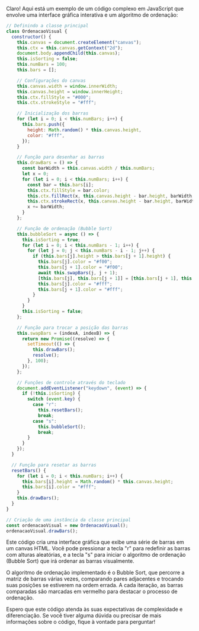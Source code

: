 Claro! Aqui está um exemplo de um código complexo em JavaScript que envolve uma interface gráfica interativa e um algoritmo de ordenação:

```javascript
// Definindo a classe principal
class OrdenacaoVisual {
  constructor() {
    this.canvas = document.createElement("canvas");
    this.ctx = this.canvas.getContext("2d");
    document.body.appendChild(this.canvas);
    this.isSorting = false;
    this.numBars = 100;
    this.bars = [];

    // Configurações do canvas
    this.canvas.width = window.innerWidth;
    this.canvas.height = window.innerHeight;
    this.ctx.fillStyle = "#000";
    this.ctx.strokeStyle = "#fff";

    // Inicialização dos barras
    for (let i = 0; i < this.numBars; i++) {
      this.bars.push({
        height: Math.random() * this.canvas.height,
        color: "#fff",
      });
    }

    // Função para desenhar as barras
    this.drawBars = () => {
      const barWidth = this.canvas.width / this.numBars;
      let x = 0;
      for (let i = 0; i < this.numBars; i++) {
        const bar = this.bars[i];
        this.ctx.fillStyle = bar.color;
        this.ctx.fillRect(x, this.canvas.height - bar.height, barWidth, bar.height);
        this.ctx.strokeRect(x, this.canvas.height - bar.height, barWidth, bar.height);
        x += barWidth;
      }
    };

    // Função de ordenação (Bubble Sort)
    this.bubbleSort = async () => {
      this.isSorting = true;
      for (let i = 0; i < this.numBars - 1; i++) {
        for (let j = 0; j < this.numBars - i - 1; j++) {
          if (this.bars[j].height > this.bars[j + 1].height) {
            this.bars[j].color = "#f00";
            this.bars[j + 1].color = "#f00";
            await this.swapBars(j, j + 1);
            [this.bars[j], this.bars[j + 1]] = [this.bars[j + 1], this.bars[j]];
            this.bars[j].color = "#fff";
            this.bars[j + 1].color = "#fff";
          }
        }
      }
      this.isSorting = false;
    };

    // Função para trocar a posição das barras
    this.swapBars = (indexA, indexB) => {
      return new Promise((resolve) => {
        setTimeout(() => {
          this.drawBars();
          resolve();
        }, 100);
      });
    };

    // Funções de controle através do teclado
    document.addEventListener("keydown", (event) => {
      if (!this.isSorting) {
        switch (event.key) {
          case "r":
            this.resetBars();
            break;
          case "s":
            this.bubbleSort();
            break;
        }
      }
    });
  }

  // Função para resetar as barras
  resetBars() {
    for (let i = 0; i < this.numBars; i++) {
      this.bars[i].height = Math.random() * this.canvas.height;
      this.bars[i].color = "#fff";
    }
    this.drawBars();
  }
}

// Criação de uma instância da classe principal
const ordenacaoVisual = new OrdenacaoVisual();
ordenacaoVisual.drawBars();
```

Este código cria uma interface gráfica que exibe uma série de barras em um canvas HTML. Você pode pressionar a tecla "r" para redefinir as barras com alturas aleatórias, e a tecla "s" para iniciar o algoritmo de ordenação (Bubble Sort) que irá ordenar as barras visualmente.

O algoritmo de ordenação implementado é o Bubble Sort, que percorre a matriz de barras várias vezes, comparando pares adjacentes e trocando suas posições se estiverem na ordem errada. A cada iteração, as barras comparadas são marcadas em vermelho para destacar o processo de ordenação.

Espero que este código atenda às suas expectativas de complexidade e diferenciação. Se você tiver alguma dúvida ou precisar de mais informações sobre o código, fique à vontade para perguntar!
